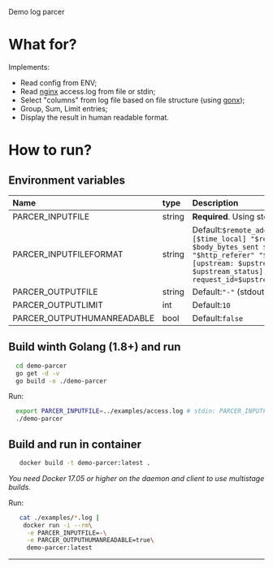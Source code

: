 Demo log parcer

# What for?

Implements:
 - Read config from ENV;
 - Read [nginx][link_nginx_home] access.log from file or stdin;
 - Select "columns" from log file based on file structure (using [gonx][link_gonx_home]);
 - Group, Sum, Limit entries;
 - Display the result in human readable format.

# How to run?

## Environment variables

| Name | type | Description |
|:-----|:-----|:------------|
| PARCER_INPUTFILE           | string | **Required**. Using stdin if set to ```"-"``` |
| PARCER_INPUTFILEFORMAT     | string | Default:```$remote_addr - $remote_user [$time_local] "$request" $status $body_bytes_sent $request_time "$http_referer" "$http_user_agent" [upstream: $upstream_addr $upstream_status] request_id=$upstream_http_x_request_id``` |
| PARCER_OUTPUTFILE          | string | Default:```"-"``` (stdout) |
| PARCER_OUTPUTLIMIT         | int    | Default:```10```           |
| PARCER_OUTPUTHUMANREADABLE | bool   | Default:```false```        |

## Build winth Golang (1.8+) and run

```bash
  cd demo-parcer
  go get -d -v
  go build -o ./demo-parcer
```

Run:

```bash
  export PARCER_INPUTFILE=../examples/access.log # stdin: PARCER_INPUTFILE=-
  ./demo-parcer
```

## Build and run in container

```bash
   docker build -t demo-parcer:latest .
```
*You need Docker 17.05 or higher on the daemon and client to use multistage builds.*

Run:

```bash
   cat ./examples/*.log |
    docker run -i --rm\
     -e PARCER_INPUTFILE=-\
     -e PARCER_OUTPUTHUMANREADABLE=true\
     demo-parcer:latest
```

---
[link_nginx_home]:https://nginx.org/
[link_gonx_home]:https://github.com/satyrius/gonx
